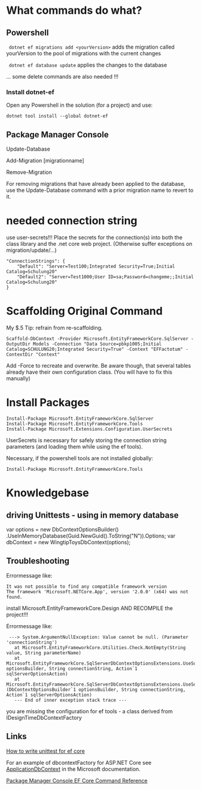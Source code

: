 ﻿

# What commands do what?

## Powershell
``` dotnet ef migrations add <yourVersion>```
adds the migration called yourVersion to the pool of migrations with the current changes

```  dotnet ef database update ```
applies the changes to the database

...
some delete commands are also needed !!!

### Install dotnet-ef
Open any Powershell in the solution (for a project) and use:
```
dotnet tool install --global dotnet-ef
```

## Package Manager Console

Update-Database 

Add-Migration [migrationname]

Remove-Migration

For removing migrations that have already been applied to the database, use the Update-Database command with a prior migration name to revert to it.

# needed connection string
use user-secrets!!!
Place the secrets for the connection(s) into both the class library and the .net core web project.
(Otherwise suffer exceptions on migration/update/...)

```
"ConnectionStrings": {
    "Default": "Server=Test100;Integrated Security=True;Initial Catalog=Schulung20"
    "Default2": "Server=Test1000;User ID=sa;Password=changeme;;Initial Catalog=Schulung20"
}
```

# Scaffolding Original Command
My $.5 Tip: refrain from re-scaffolding.

```
Scaffold-DbContext -Provider Microsoft.EntityFrameworkCore.SqlServer -OutputDir Models -Connection "Data Source=pbkp1005;Initial Catalog=SCHULUNG20;Integrated Security=True" -Context "EFFactotum" -ContextDir "Context"
```

Add -Force to recreate and overwrite.
Be aware though, that several tables already have their own configuration class. (You will have to fix this manually)

# Install Packages
```
Install-Package Microsoft.EntityFrameworkCore.SqlServer
Install-Package Microsoft.EntityFrameworkCore.Tools
Install-Package Microsoft.Extensions.Configuration.UserSecrets
```

UserSecrets is necessary for safely storing the connection string parameters (and loading them while using the ef tools).

Necessary, if the powershell tools are not installed globally:
```
Install-Package Microsoft.EntityFrameworkCore.Tools 
```

# Knowledgebase
## driving Unittests - using in memory database

var options = new DbContextOptionsBuilder<WingtipToysDbContext>()
                .UseInMemoryDatabase(Guid.NewGuid().ToString("N")).Options;
var dbContext = new WingtipToysDbContext(options);

## Troubleshooting
Errormessage like:
```
It was not possible to find any compatible framework version
The framework 'Microsoft.NETCore.App', version '2.0.0' (x64) was not found.
```
install Microsoft.EntityFrameworkCore.Design AND RECOMPILE the project!!!

Errormessage like:
```
 ---> System.ArgumentNullException: Value cannot be null. (Parameter 'connectionString')
   at Microsoft.EntityFrameworkCore.Utilities.Check.NotEmpty(String value, String parameterName)
   at Microsoft.EntityFrameworkCore.SqlServerDbContextOptionsExtensions.UseSqlServer(DbContextOptionsBuilder optionsBuilder, String connectionString, Action`1 sqlServerOptionsAction)
   at Microsoft.EntityFrameworkCore.SqlServerDbContextOptionsExtensions.UseSqlServer[TContext](DbContextOptionsBuilder`1 optionsBuilder, String connectionString, Action`1 sqlServerOptionsAction)
   --- End of inner exception stack trace ---
```
you are missing the configuration for ef tools - a class derived from IDesignTimeDbContextFactory 

## Links
[How to write unittest for ef core](https://bitiniyan.com/2019/02/02/how-to-write-unit-tests-with-entity-framework-core/)

For an example of dbcontextFactory for ASP.NET Core see
[ApplicationDbContext](https://docs.microsoft.com/en-us/ef/core/dbcontext-configuration/) in the Microsoft documentation.

[Package Manager Console EF Core Command Reference](https://docs.microsoft.com/en-us/ef/core/cli/powershell?msclkid=be8cf4dbcf7f11ec9a8f52d9400bf9b3)